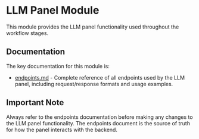 # LLM Panel Module

This module provides the LLM panel functionality used throughout the workflow stages.

## Documentation

The key documentation for this module is:

- [endpoints.md](./endpoints.md) - Complete reference of all endpoints used by the LLM panel, including request/response formats and usage examples.

## Important Note

Always refer to the endpoints documentation before making any changes to the LLM panel functionality. The endpoints document is the source of truth for how the panel interacts with the backend. 